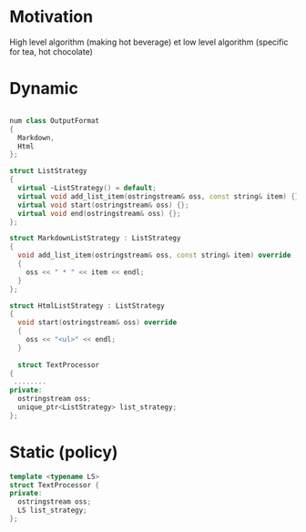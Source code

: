 

# Motivation


High level algorithm (making hot beverage) et low level algorithm (specific for tea, hot chocolate)

# Dynamic


``` c++

num class OutputFormat
{
  Markdown,
  Html
};

struct ListStrategy
{
  virtual ~ListStrategy() = default;
  virtual void add_list_item(ostringstream& oss, const string& item) {};
  virtual void start(ostringstream& oss) {};
  virtual void end(ostringstream& oss) {};
};

struct MarkdownListStrategy : ListStrategy
{
  void add_list_item(ostringstream& oss, const string& item) override
  {
    oss << " * " << item << endl;
  }
};

struct HtmlListStrategy : ListStrategy
{
  void start(ostringstream& oss) override
  {
    oss << "<ul>" << endl;
  }
  
  struct TextProcessor
{
 ........
private:
  ostringstream oss;
  unique_ptr<ListStrategy> list_strategy;
};
```

Static (policy)
=======

```c++
template <typename LS>
struct TextProcessor {
private:
  ostringstream oss;
  LS list_strategy;
};
```
